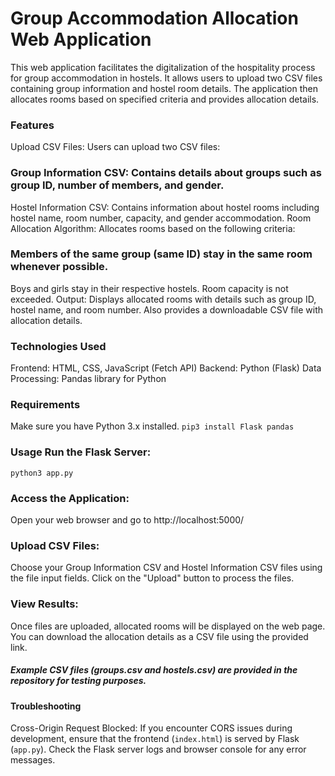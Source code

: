 # Group Accommodation Allocation Web Application
This web application facilitates the digitalization of the hospitality process for group accommodation in hostels. It allows users to upload two CSV files containing group information and hostel room details. The application then allocates rooms based on specified criteria and provides allocation details.

### Features
Upload CSV Files: Users can upload two CSV files:

### Group Information CSV: Contains details about groups such as group ID, number of members, and gender.
Hostel Information CSV: Contains information about hostel rooms including hostel name, room number, capacity, and gender accommodation.
Room Allocation Algorithm: Allocates rooms based on the following criteria:

### Members of the same group (same ID) stay in the same room whenever possible.
Boys and girls stay in their respective hostels.
Room capacity is not exceeded.
Output: Displays allocated rooms with details such as group ID, hostel name, and room number. Also provides a downloadable CSV file with allocation details.

### Technologies Used
Frontend: HTML, CSS, JavaScript (Fetch API)
Backend: Python (Flask)
Data Processing: Pandas library for Python

### Requirements 

Make sure you have Python 3.x installed.
```pip3 install Flask pandas```

### Usage Run the Flask Server:
``` python3 app.py ```

### Access the Application:
Open your web browser and go to http://localhost:5000/

### Upload CSV Files:

Choose your Group Information CSV and Hostel Information CSV files using the file input fields.
Click on the "Upload" button to process the files.

### View Results:

Once files are uploaded, allocated rooms will be displayed on the web page.
You can download the allocation details as a CSV file using the provided link.

##### Example CSV files (groups.csv and hostels.csv) are provided in the repository for testing purposes.

#### Troubleshooting
Cross-Origin Request Blocked: If you encounter CORS issues during development, ensure that the frontend (`index.html`) is served by Flask (`app.py`). Check the Flask server logs and browser console for any error messages.

